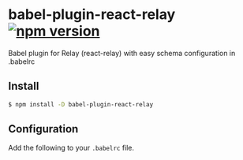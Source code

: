 # babel-plugin-react-relay [![npm version](https://badge.fury.io/js/babel-plugin-react-relay.svg)](https://badge.fury.io/js/babel-plugin-react-relay)
Babel plugin for Relay (react-relay) with easy schema configuration in .babelrc

## Install

```sh
$ npm install -D babel-plugin-react-relay
```

## Configuration

Add the following to your `.babelrc` file.

```json

```
